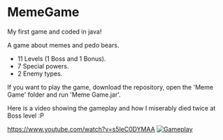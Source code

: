 MemeGame
========

My first game and coded in java!

A game about memes and pedo bears.

- 11 Levels (1 Boss and 1 Bonus).
- 7 Special powers.
- 2 Enemy types.

If you want to play the game, download the repository, open the 'Meme Game' folder and run 'Meme Game.jar'.

Here is a video showing the gameplay and how I miserably died twice at Boss level :P

https://www.youtube.com/watch?v=s5leC0DYMAA
[![Gameplay](http://img.youtube.com/vi/s5leC0DYMAA/0.jpg)](http://www.youtube.com/watch?v=s5leC0DYMAA)




